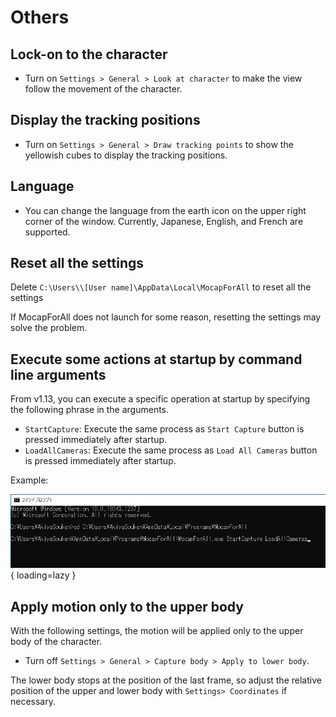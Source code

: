 # Others

## Lock-on to the character

- Turn on `Settings > General > Look at character` to make the view follow the movement of the character.

## Display the tracking positions

- Turn on `Settings > General > Draw tracking points` to show the yellowish cubes to display the tracking positions.

## Language

- You can change the language from the earth icon on the upper right corner of the window. Currently, Japanese, English, and French are supported.

## Reset all the settings

Delete `C:\Users\\[User name]\AppData\Local\MocapForAll` to reset all the settings

If MocapForAll does not launch for some reason, resetting the settings may solve the problem.

## Execute some actions at startup by command line arguments

From v1.13, you can execute a specific operation at startup by specifying the following phrase in the arguments. 

- `StartCapture`:  Execute the same process as `Start Capture` button is pressed immediately after startup.
- `LoadAllCameras`: Execute the same process as `Load All Cameras` button is pressed immediately after startup.

Example:

![](../images/App-Commandline-Args.png){ loading=lazy }

## Apply motion only to the upper body

With the following settings, the motion will be applied only to the upper body of the character.  
- Turn off `Settings > General > Capture body > Apply to lower body`.

The lower body stops at the position of the last frame, so adjust the relative position of the upper and lower body with `Settings> Coordinates` if necessary.  
